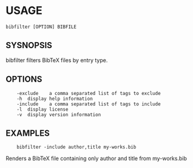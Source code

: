 
# USAGE

    bibfilter [OPTION] BIBFILE

## SYSNOPSIS

bibfilter filters BibTeX files by entry type.

## OPTIONS

```
	-exclude	a comma separated list of tags to exclude
	-h	display help information
	-include	a comma separated list of tags to include
	-l	display license
	-v	display version information
```

## EXAMPLES
	
```
	bibfilter -include author,title my-works.bib
```

Renders a BibTeX file containing only author and title from my-works.bib

